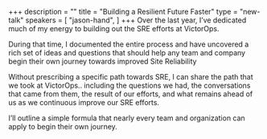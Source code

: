 +++
description = ""
title = "Building a Resilient Future Faster"
type = "new-talk"
speakers = [
        "jason-hand",
]
+++
Over the last year, I’ve dedicated much of my energy to building out the
SRE efforts at VictorOps.

During that time, I documented the entire process and have uncovered a
rich set of ideas and questions that should help any team and company
begin their own journey towards improved Site Reliability

Without prescribing a specific path towards SRE, I can share the path
that we took at VictorOps.. including the questions we had, the
conversations that came from them, the result of our efforts, and what
remains ahead of us as we continuous improve our SRE efforts.

I’ll outline a simple formula that nearly every team and organization
can apply to begin their own journey.